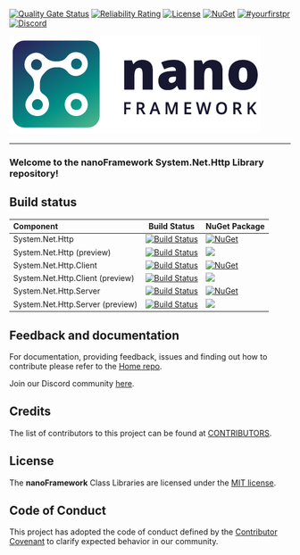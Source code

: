 [![Quality Gate Status](https://sonarcloud.io/api/project_badges/measure?project=nanoframework_lib-nanoFramework.System.Net.Http&metric=alert_status)](https://sonarcloud.io/dashboard?id=nanoframework_lib-nanoFramework.System.Net.Http) [![Reliability Rating](https://sonarcloud.io/api/project_badges/measure?project=nanoframework_lib-nanoFramework.System.Net.Http&metric=reliability_rating)](https://sonarcloud.io/dashboard?id=nanoframework_lib-nanoFramework.System.Net.Http) [![License](https://img.shields.io/badge/License-MIT-blue.svg)](LICENSE) [![NuGet](https://img.shields.io/nuget/dt/nanoFramework.System.Net.Http.svg?label=NuGet&style=flat&logo=nuget)](https://www.nuget.org/packages/nanoFramework.System.Net.Http/) [![#yourfirstpr](https://img.shields.io/badge/first--timers--only-friendly-blue.svg)](https://github.com/nanoframework/Home/blob/master/CONTRIBUTING.md) [![Discord](https://img.shields.io/discord/478725473862549535.svg?logo=discord&logoColor=white&label=Discord&color=7289DA)](https://discord.gg/gCyBu8T)

![nanoFramework logo](https://github.com/nanoframework/Home/blob/master/resources/logo/nanoFramework-repo-logo.png)

-----

### Welcome to the **nanoFramework** System.Net.Http Library repository!

## Build status

| Component | Build Status | NuGet Package |
|:-|---|---|
| System.Net.Http | [![Build Status](https://dev.azure.com/nanoframework/nanoFramework.System.Net.Http/_apis/build/status/nanoframework.lib-nanoFramework.System.Net.Http?branchName=master)](https://dev.azure.com/nanoframework/nanoFramework.System.Net.Http/_build/latest?definitionId=12?branchName=master) | [![NuGet](https://img.shields.io/nuget/v/nanoFramework.System.Net.Http.svg?label=NuGet&style=flat&logo=nuget)](https://www.nuget.org/packages/nanoFramework.System.Net.Http/) |
| System.Net.Http (preview) | [![Build Status](https://dev.azure.com/nanoframework/nanoFramework.System.Net.Http/_apis/build/status/nanoframework.lib-nanoFramework.System.Net.Http?branchName=develop)](https://dev.azure.com/nanoframework/nanoFramework.System.Net.Http/_build/latest?definitionId=12?branchName=develop) | [![](https://badgen.net/badge/NuGet/preview/D7B023?icon=https://simpleicons.now.sh/azuredevops/fff)](https://dev.azure.com/nanoframework/feed/_packaging?_a=package&feed=sandbox&package=nanoFramework.System.Net.Http&protocolType=NuGet&view=overview) |
| System.Net.Http.Client | [![Build Status](https://dev.azure.com/nanoframework/nanoFramework.System.Net.Http/_apis/build/status/nanoframework.lib-nanoFramework.System.Net.Http?branchName=master)](https://dev.azure.com/nanoframework/nanoFramework.System.Net.Http/_build/latest?definitionId=12?branchName=master) | [![NuGet](https://img.shields.io/nuget/v/nanoFramework.System.Net.Http.Client.svg?label=NuGet&style=flat&logo=nuget)](https://www.nuget.org/packages/nanoFramework.System.Net.Http.Client/) |
| System.Net.Http.Client (preview) | [![Build Status](https://dev.azure.com/nanoframework/nanoFramework.System.Net.Http/_apis/build/status/nanoframework.lib-nanoFramework.System.Net.Http?branchName=develop)](https://dev.azure.com/nanoframework/nanoFramework.System.Net.Http/_build/latest?definitionId=12?branchName=develop) | [![](https://badgen.net/badge/NuGet/preview/D7B023?icon=https://simpleicons.now.sh/azuredevops/fff)](https://dev.azure.com/nanoframework/feed/_packaging?_a=package&feed=sandbox&package=nanoFramework.System.Net.Http.Client&protocolType=NuGet&view=overview) |
| System.Net.Http.Server | [![Build Status](https://dev.azure.com/nanoframework/nanoFramework.System.Net.Http/_apis/build/status/nanoframework.lib-nanoFramework.System.Net.Http?branchName=master)](https://dev.azure.com/nanoframework/nanoFramework.System.Net.Http/_build/latest?definitionId=12?branchName=master) | [![NuGet](https://img.shields.io/nuget/v/nanoFramework.System.Net.Http.Server.svg?label=NuGet&style=flat&logo=nuget)](https://www.nuget.org/packages/nanoFramework.System.Net.Http.Server/) |
| System.Net.Http.Server (preview) | [![Build Status](https://dev.azure.com/nanoframework/nanoFramework.System.Net.Http/_apis/build/status/nanoframework.lib-nanoFramework.System.Net.Http?branchName=develop)](https://dev.azure.com/nanoframework/nanoFramework.System.Net.Http/_build/latest?definitionId=12?branchName=develop) | [![](https://badgen.net/badge/NuGet/preview/D7B023?icon=https://simpleicons.now.sh/azuredevops/fff)](https://dev.azure.com/nanoframework/feed/_packaging?_a=package&feed=sandbox&package=nanoFramework.System.Net.Http.Server&protocolType=NuGet&view=overview) |


## Feedback and documentation

For documentation, providing feedback, issues and finding out how to contribute please refer to the [Home repo](https://github.com/nanoframework/Home).

Join our Discord community [here](https://discord.gg/gCyBu8T).

## Credits

The list of contributors to this project can be found at [CONTRIBUTORS](https://github.com/nanoframework/Home/blob/master/CONTRIBUTORS.md).

## License

The **nanoFramework** Class Libraries are licensed under the [MIT license](LICENSE.md).

## Code of Conduct

This project has adopted the code of conduct defined by the [Contributor Covenant](http://contributor-covenant.org/)
to clarify expected behavior in our community.

